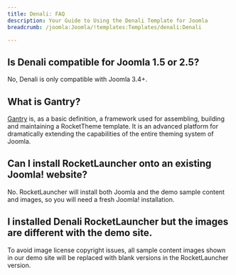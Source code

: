 ```yaml
---
title: Denali: FAQ
description: Your Guide to Using the Denali Template for Joomla
breadcrumb: /joomla:Joomla/!templates:Templates/denali:Denali

---
```


## Is Denali compatible for Joomla 1.5 or 2.5?

No, Denali is only compatible with Joomla 3.4+.

## What is Gantry?

[Gantry][gantry] is, as a basic definition, a framework used for assembling, building and maintaining a RocketTheme template. It is an advanced platform for dramatically extending the capabilities of the entire theming system of Joomla.

## Can I install RocketLauncher onto an existing Joomla! website?

No. RocketLauncher will install both Joomla and the demo sample content and images, so you will need a fresh Joomla! installation.

## I installed Denali RocketLauncher but the images are different with the demo site.

To avoid image license copyright issues, all sample content images shown in our demo site will be replaced with blank versions in the RocketLauncher version.

[gantry]: http://gantry.org/
[forum]: http://www.rockettheme.com/forum/joomla-template-denali
[roksprocket]: http://www.rockettheme.com/joomla/extensions/roksprocket
